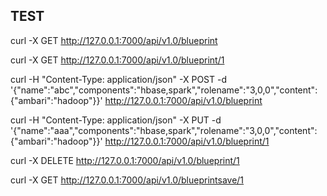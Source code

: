 ## TEST ###

curl -X GET http://127.0.0.1:7000/api/v1.0/blueprint

curl -X GET http://127.0.0.1:7000/api/v1.0/blueprint/1

curl -H "Content-Type: application/json" -X POST -d '{"name":"abc","components":"hbase,spark","rolename":"3,0,0","content":{"ambari":"hadoop"}}' http://127.0.0.1:7000/api/v1.0/blueprint

curl -H "Content-Type: application/json" -X PUT -d '{"name":"aaa","components":"hbase,spark","rolename":"3,0,0","content":{"ambari":"hadoop"}}' http://127.0.0.1:7000/api/v1.0/blueprint/1

curl -X DELETE http://127.0.0.1:7000/api/v1.0/blueprint/1

curl -X GET http://127.0.0.1:7000/api/v1.0/blueprintsave/1

